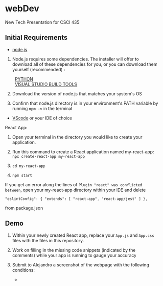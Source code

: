 # webDev
New Tech Presentation for CSCI 435

## Initial Requirements

- [node.js](https://nodejs.org/en/download)

1. Node.js requires some dependencies. The installer will offer to download all of these dependencies for you, or you can download them yourself (recommended) :

&emsp;&emsp; [PYTHON](https://www.python.org/downloads/)  
&emsp;&emsp; [VISUAL STUDIO BUILD TOOLS](https://visualstudio.microsoft.com/downloads/#build-tools-for-visual-studio-2022) 

2. Download the version of node.js that matches your system's OS

3. Confirm that node.js directory is in your environment's PATH variable by running `npm -v` in the terminal

- [VScode](https://code.visualstudio.com/) or your IDE of choice

React App:

1. Open your terminal in the directory you would like to create your application.

2. Run this command to create a React application named my-react-app: `npx create-react-app my-react-app`

3. `cd my-react-app`

4. `npm start`

If you get an error along the lines of `Plugin "react" was conflicted between`, open your my-react-app directory within your IDE and delete

`"eslintConfig": {
    "extends": [
      "react-app",
      "react-app/jest"
    ]
  },`

  from package.json

  ## Demo

  1. Within your newly created React app, replace your `App.js` and `App.css` files with the files in this repository.

  2. Work on filling in the missing code snippets (indicated by the comments) while your app is running to gauge your accuracy

  3. Submit to Alejandro a screenshot of the webpage with the following conditions:

     - 
